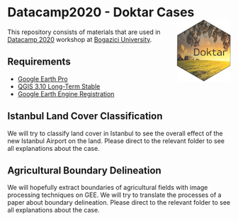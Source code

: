 # Datacamp2020 - Doktar Cases <a href='https://www.doktar.com/'><img src='../images/doktarhex2.png' align="right" height="139" /></a>

This repository consists of materials that are used
in [Datacamp 2020](http://datacamp.boun.edu.tr/) workshop
 at [Bogazici University](http://www.boun.edu.tr/en-US/Index).


## Requirements

- [Google Earth Pro](https://www.google.com/intl/tr/earth/versions/)
- [QGIS 3.10 Long-Term Stable](https://qgis.org/en/site/forusers/download.html)
- [Google Earth Engine Registration](https://code.earthengine.google.com/)

## Istanbul Land Cover Classification

We will try to classify land cover in Istanbul to see
the overall effect of the new Istanbul Airport on the land. Please direct
to the relevant folder to see all explanations about the case.

## Agricultural Boundary Delineation

We will hopefully extract boundaries of agricultural fields
with image processing techniques on GEE. We will try to translate
the processes of a paper about boundary delineation. Please direct
to the relevant folder to see all explanations about the case.